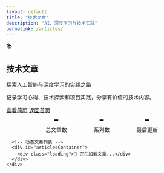 ```yaml
---
layout: default
title: "技术文章"
description: "AI、深度学习与技术实践"
permalink: /articles/
---
```


<main class="main-content">
  <!-- Hero Section -->
  <section class="hero">
    <div class="container">
      <div class="hero-container">
        <div class="hero-left">
          <div class="hero-avatar">
            <span>📚</span>
          </div>
        </div>
        <div class="hero-right">
          <h1 class="hero-title">技术文章</h1>
          <p class="hero-subtitle">探索人工智能与深度学习的实践之路</p>
          <p class="hero-description">记录学习心得、技术探索和项目实践，分享有价值的技术内容。</p>
          <div class="hero-actions">
            <a href="/personal/resume/" class="btn btn-secondary">查看简历</a>
            <a href="/" class="btn btn-ghost">返回首页</a>
          </div>
        </div>
      </div>
    </div>
  </section>

  <!-- Content Section -->
  <section class="content-section">
    <div class="container">
      <!-- 文章统计信息 -->
      <div class="stats-container" id="statsContainer">
        <div class="stat-item">
          <span class="stat-number" id="totalArticles">-</span>
          <span class="stat-label">总文章数</span>
        </div>
        <div class="stat-item">
          <span class="stat-number" id="totalSeries">-</span>
          <span class="stat-label">系列数</span>
        </div>
        <div class="stat-item">
          <span class="stat-number" id="lastUpdated">-</span>
          <span class="stat-label">最后更新</span>
        </div>
      </div>

      <!-- 动态文章列表 -->
      <div id="articlesContainer">
        <div class="loading">📖 正在加载文章...</div>
      </div>
    </div>
  </section>

  <script>
  let articles = [];
  let categorizedArticles = {};
  
  // 获取文章数据
  async function loadArticles() {
    try {
      console.log('🔄 开始检测文章更新...');
      const response = await fetch('{{ site.baseurl }}/assets/data/articles.json?t=' + Date.now());
      
      if (response.ok) {
        const newArticles = await response.json();
        
        // 检查是否有更新
        if (JSON.stringify(newArticles) !== JSON.stringify(articles)) {
          articles = newArticles;
          console.log(`✅ 动态加载了 ${articles.length} 篇文章`);
          renderArticles();
          updateStats();
        }
      } else {
        console.error('❌ 文章数据加载失败:', response.status);
        document.getElementById('articlesContainer').innerHTML = 
          '<div class="error">❌ 文章加载失败，请稍后重试</div>';
      }
    } catch (error) {
      console.error('❌ 文章数据加载异常:', error);
      document.getElementById('articlesContainer').innerHTML = 
        '<div class="error">❌ 网络连接异常，请检查网络</div>';
    }
  }
  
  // 按分类组织文章
  function categorizeArticles() {
    categorizedArticles = {};
    
    articles.forEach(article => {
      const category = article.category || '未分类';
      if (!categorizedArticles[category]) {
        categorizedArticles[category] = [];
      }
      categorizedArticles[category].push(article);
    });
    
    // 按文章数量排序分类
    const sortedCategories = Object.keys(categorizedArticles).sort((a, b) => {
      return categorizedArticles[b].length - categorizedArticles[a].length;
    });
    
    const sortedCategorizedArticles = {};
    sortedCategories.forEach(category => {
      sortedCategorizedArticles[category] = categorizedArticles[category]
        .sort((a, b) => new Date(b.date) - new Date(a.date)); // 按日期排序
    });
    
    categorizedArticles = sortedCategorizedArticles;
  }
  
  // 渲染文章列表
  function renderArticles() {
    categorizeArticles();
    
    const container = document.getElementById('articlesContainer');
    let html = '';
    
    if (Object.keys(categorizedArticles).length === 0) {
      html = '<div class="empty-state">📝 暂无文章，请添加文章到articles文件夹</div>';
    } else {
      Object.entries(categorizedArticles).forEach(([category, categoryArticles], index) => {
        const categoryId = `category-${category.replace(/[^a-zA-Z0-9]/g, '-')}`;
        const isExpanded = index < 2; // 默认展开前两个分类
        
        html += `
          <div class="article-category" data-category="${category}">
            <div class="category-header" onclick="toggleCategory('${categoryId}')">
              <h3 class="category-title">
                <span class="category-icon">${getCategoryIcon(category)}</span>
                ${category}
                <span class="article-count">(${categoryArticles.length})</span>
              </h3>
              <span class="toggle-icon ${isExpanded ? 'expanded' : ''}" id="toggle-${categoryId}">▼</span>
            </div>
            <div class="category-content ${isExpanded ? 'expanded' : ''}" id="${categoryId}">
              <div class="articles-grid">
        `;
        
        categoryArticles.forEach(article => {
          const tags = article.tags && article.tags.length > 0 ? 
            article.tags.map(tag => `<span class="tag">${tag}</span>`).join('') : '';
          
          const excerpt = article.excerpt || article.description || '暂无摘要';
          const formattedDate = formatDate(article.date);
          
          html += `
            <div class="article-card">
              <div class="article-header">
                <h4 class="article-title">
                  <a href="${article.url}">${article.title}</a>
                </h4>
                <div class="article-meta">
                  <span class="article-date">📅 ${formattedDate}</span>
                  ${article.reading_time ? `<span class="reading-time">⏱️ ${article.reading_time}</span>` : ''}
                </div>
              </div>
              <div class="article-excerpt">${excerpt}</div>
              ${tags ? `<div class="article-tags">${tags}</div>` : ''}
            </div>
          `;
        });
        
        html += `
              </div>
            </div>
          </div>
        `;
      });
    }
    
    container.innerHTML = html;
  }
  
  // 切换分类展开/折叠
  function toggleCategory(categoryId) {
    const content = document.getElementById(categoryId);
    const toggleIcon = document.getElementById(`toggle-${categoryId}`);
    
    if (content && toggleIcon) {
      content.classList.toggle('expanded');
      toggleIcon.classList.toggle('expanded');
    }
  }
  
  // 获取分类图标
  function getCategoryIcon(category) {
    const iconMap = {
      '深度学习基础': '🧠',
      'LLM': '🤖',
      '项目实践': '🚀',
      '技术分享': '💡',
      '学习笔记': '📝',
      '后端开发': '⚙️',
      '前端开发': '🎨',
      '算法': '🔢',
      '数据库': '🗄️',
      '未分类': '📂'
    };
    return iconMap[category] || '📄';
  }
  
  // 格式化日期
  function formatDate(dateString) {
    if (!dateString) return '未知日期';
    const date = new Date(dateString);
    return date.toLocaleDateString('zh-CN', {
      year: 'numeric',
      month: 'long',
      day: 'numeric'
    });
  }
  
  // 更新统计信息
  function updateStats() {
    document.getElementById('totalArticles').textContent = articles.length;
    document.getElementById('totalSeries').textContent = Object.keys(categorizedArticles).length;
    
    if (articles.length > 0) {
      const latestDate = Math.max(...articles.map(a => new Date(a.date).getTime()));
      document.getElementById('lastUpdated').textContent = formatDate(new Date(latestDate));
    } else {
      document.getElementById('lastUpdated').textContent = '暂无';
    }
  }
  
  // 页面加载时初始化
  document.addEventListener('DOMContentLoaded', function() {
    loadArticles();
    
    // 定时检测新文章（每30秒检查一次）
    setInterval(loadArticles, 30000);
    console.log('⏰ 已启动文章自动检测，每30秒检查一次更新');
  });
  
  // 全局函数，供HTML调用
  window.toggleCategory = toggleCategory;
  </script>
  
  <style>
  .stats-container {
    display: flex;
    gap: var(--space-md);
    margin-bottom: var(--space-xl);
    justify-content: center;
    flex-wrap: wrap;
  }
  
  .stat-item {
    background: linear-gradient(135deg, var(--surface-2), var(--surface-3));
    padding: var(--space-md);
    border-radius: var(--radius-lg);
    text-align: center;
    min-width: 120px;
    border: 1px solid var(--border-color);
    transition: all 0.3s ease;
  }
  
  .stat-item:hover {
    transform: translateY(-2px);
    box-shadow: var(--shadow-md);
  }
  
  .stat-number {
    display: block;
    font-size: 2rem;
    font-weight: 700;
    color: var(--primary-color);
    line-height: 1;
  }
  
  .stat-label {
    font-size: 0.875rem;
    color: var(--text-secondary);
    margin-top: var(--space-xs);
  }
  
  .article-category {
    margin-bottom: var(--space-lg);
    background: var(--surface-1);
    border-radius: var(--radius-lg);
    border: 1px solid var(--border-color);
    overflow: hidden;
  }
  
  .category-header {
    display: flex;
    justify-content: space-between;
    align-items: center;
    padding: var(--space-md) var(--space-lg);
    background: linear-gradient(135deg, var(--surface-2), var(--surface-3));
    cursor: pointer;
    transition: all 0.3s ease;
    border-bottom: 1px solid var(--border-color);
  }
  
  .category-header:hover {
    background: linear-gradient(135deg, var(--surface-3), var(--surface-4));
  }
  
  .category-title {
    margin: 0;
    display: flex;
    align-items: center;
    gap: var(--space-sm);
    font-size: 1.25rem;
    color: var(--text-primary);
  }
  
  .category-icon {
    font-size: 1.5rem;
  }
  
  .article-count {
    font-size: 0.875rem;
    color: var(--text-secondary);
    font-weight: 400;
  }
  
  .toggle-icon {
    font-size: 1rem;
    color: var(--text-secondary);
    transition: transform 0.3s ease;
  }
  
  .toggle-icon.expanded {
    transform: rotate(180deg);
  }
  
  .category-content {
    max-height: 0;
    overflow: hidden;
    transition: max-height 0.3s ease;
  }
  
  .category-content.expanded {
    max-height: 2000px;
  }
  
  .articles-grid {
    padding: var(--space-lg);
    display: grid;
    gap: var(--space-md);
    grid-template-columns: repeat(auto-fit, minmax(300px, 1fr));
  }
  
  .article-card {
    background: var(--surface-1);
    border: 1px solid var(--border-color);
    border-radius: var(--radius-md);
    padding: var(--space-md);
    transition: all 0.3s ease;
  }
  
  .article-card:hover {
    transform: translateY(-2px);
    box-shadow: var(--shadow-md);
    border-color: var(--primary-color);
  }
  
  .article-header {
    margin-bottom: var(--space-sm);
  }
  
  .article-title {
    margin: 0 0 var(--space-xs) 0;
    font-size: 1.1rem;
    line-height: 1.4;
  }
  
  .article-title a {
    color: var(--text-primary);
    text-decoration: none;
    transition: color 0.3s ease;
  }
  
  .article-title a:hover {
    color: var(--primary-color);
  }
  
  .article-meta {
    display: flex;
    gap: var(--space-sm);
    align-items: center;
    flex-wrap: wrap;
  }
  
  .article-date, .reading-time {
    font-size: 0.75rem;
    color: var(--text-secondary);
  }
  
  .article-excerpt {
    color: var(--text-secondary);
    line-height: 1.6;
    margin-bottom: var(--space-sm);
    font-size: 0.9rem;
  }
  
  .article-tags {
    display: flex;
    gap: var(--space-xs);
    flex-wrap: wrap;
  }
  
  .tag {
    background: linear-gradient(135deg, var(--primary-color), var(--secondary-color));
    color: white;
    padding: 0.2rem 0.5rem;
    border-radius: var(--radius-sm);
    font-size: 0.7rem;
    font-weight: 500;
  }
  
  .loading, .error, .empty-state {
    text-align: center;
    padding: var(--space-xl);
    color: var(--text-secondary);
    font-size: 1.1rem;
  }
  
  .error {
    color: #e74c3c;
  }
  
  @media (max-width: 768px) {
    .stats-container {
      gap: var(--space-sm);
    }
    
    .stat-item {
      min-width: 100px;
      padding: var(--space-sm);
    }
    
    .articles-grid {
      grid-template-columns: 1fr;
      padding: var(--space-md);
    }
    
    .category-header {
      padding: var(--space-sm) var(--space-md);
    }
    
    .category-title {
      font-size: 1.1rem;
    }
  }
  </style>
</main>
